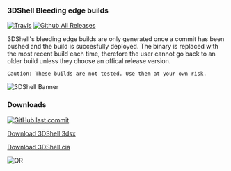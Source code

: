 ### 3DShell Bleeding edge builds 
[![Travis](https://img.shields.io/travis/joel16/3DShell.svg?style=flat-square)](https://travis-ci.org/joel16/3DShell) [![Github All Releases](https://img.shields.io/github/downloads/joel16/3DShell/total.svg?style=flat-square)](https://github.com/joel16/3DShell/releases)

3DShell's bleeding edge builds are only generated once a commit has been pushed and the build is succesfully deployed. The binary is replaced with the most recent build each time, therefore the user cannot go back to an older build unless they choose an offical release version.

```
Caution: These builds are not tested. Use them at your own risk.
```

![3DShell Banner](http://i.imgur.com/Z2pzVVZ.png)


### Downloads 
[![GitHub last commit](https://img.shields.io/github/last-commit/joel16/3DShell.svg?style=flat-square)](https://github.com/joel16/3DShell/commits/master)

[Download 3DShell.3dsx](https://github.com/joel16/3DShell/raw/gh-pages/3DShell.3dsx)

[Download 3DShell.cia](https://github.com/joel16/3DShell/raw/gh-pages/3DShell.cia)

![QR](https://goo.gl/gz7zXw)
